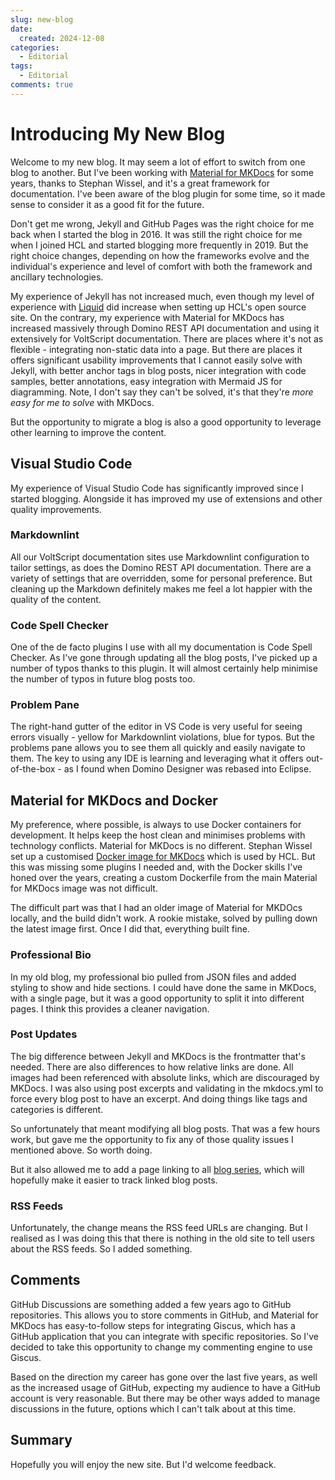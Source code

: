 ```yaml
---
slug: new-blog
date: 
  created: 2024-12-08
categories:
  - Editorial
tags: 
  - Editorial
comments: true
---
```

# Introducing My New Blog

Welcome to my new blog. It may seem a lot of effort to switch from one blog to another. But I've been working with [Material for MKDocs](https://squidfunk.github.io/mkdocs-material) for some years, thanks to Stephan Wissel, and it's a great framework for documentation. I've been aware of the blog plugin for some time, so it made sense to consider it as a good fit for the future.

<!-- more -->

Don't get me wrong, Jekyll and GitHub Pages was the right choice for me back when I started the blog in 2016. It was still the right choice for me when I joined HCL and started blogging more frequently in 2019. But the right choice changes, depending on how the frameworks evolve and the individual's experience and level of comfort with both the framework and ancillary technologies.

My experience of Jekyll has not increased much, even though my level of experience with [Liquid](https://jekyllrb.com/docs/liquid/) did increase when setting up HCL's open source site. On the contrary, my experience with Material for MKDocs has increased massively through Domino REST API documentation and using it extensively for VoltScript documentation. There are places where it's not as flexible - integrating non-static data into a page. But there are places it offers significant usability improvements that I cannot easily solve with Jekyll, with better anchor tags in blog posts, nicer integration with code samples, better annotations, easy integration with Mermaid JS for diagramming. Note, I don't say they can't be solved, it's that they're *more easy for me to solve* with MKDocs.

But the opportunity to migrate a blog is also a good opportunity to leverage other learning to improve the content.

## Visual Studio Code

My experience of Visual Studio Code has significantly improved since I started blogging. Alongside it has improved my use of extensions and other quality improvements.

### Markdownlint

All our VoltScript documentation sites use Markdownlint configuration to tailor settings, as does the Domino REST API documentation. There are a variety of settings that are overridden, some for personal preference. But cleaning up the Markdown definitely makes me feel a lot happier with the quality of the content.

### Code Spell Checker

One of the de facto plugins I use with all my documentation is Code Spell Checker. As I've gone through updating all the blog posts, I've picked up a number of typos thanks to this plugin. It will almost certainly help minimise the number of typos in future blog posts too.

### Problem Pane

The right-hand gutter of the editor in VS Code is very useful for seeing errors visually - yellow for Markdownlint violations, blue for typos. But the problems pane allows you to see them all quickly and easily navigate to them. The key to using any IDE is learning and leveraging what it offers out-of-the-box - as I found when Domino Designer was rebased into Eclipse.

## Material for MKDocs and Docker

My preference, where possible, is always to use Docker containers for development. It helps keep the host clean and minimises problems with technology conflicts. Material for MKDocs is no different. Stephan Wissel set up a customised [Docker image for MKDocs](https://github.com/HCL-TECH-SOFTWARE/hcl-mkdocs-build-image) which is used by HCL. But this was missing some plugins I needed and, with the Docker skills I've honed over the years, creating a custom Dockerfile from the main Material for MKDocs image was not difficult.

The difficult part was that I had an older image of Material for MKDOcs locally, and the build didn't work. A rookie mistake, solved by pulling down the latest image first. Once I did that, everything built fine.

### Professional Bio

In my old blog, my professional bio pulled from JSON files and added styling to show and hide sections. I could have done the same in MKDocs, with a single page, but it was a good opportunity to split it into different pages. I think this provides a cleaner navigation.

### Post Updates

The big difference between Jekyll and MKDocs is the frontmatter that's needed. There are also differences to how relative links are done. All images had been referenced with absolute links, which are discouraged by MKDocs. I was also using post excerpts and validating in the mkdocs.yml to force every blog post to have an excerpt. And doing things like tags and categories is different.

So unfortunately that meant modifying all blog posts. That was a few hours work, but gave me the opportunity to fix any of those quality issues I mentioned above. So worth doing.

But it also allowed me to add a page linking to all [blog series](../series.md), which will hopefully make it easier to track linked blog posts.

### RSS Feeds

Unfortunately, the change means the RSS feed URLs are changing. But I realised as I was doing this that there is nothing in the old site to tell users about the RSS feeds. So I added something.

## Comments

GitHub Discussions are something added a few years ago to GitHub repositories. This allows you to store comments in GitHub, and Material for MKDocs has easy-to-follow steps for integrating Giscus, which has a GitHub application that you can integrate with specific repositories. So I've decided to take this opportunity to change my commenting engine to use Giscus.

Based on the direction my career has gone over the last five years, as well as the increased usage of GitHub, expecting my audience to have a GitHub account is very reasonable. But there may be other ways added to manage discussions in the future, options which I can't talk about at this time.

## Summary

Hopefully you will enjoy the new site. But I'd welcome feedback.